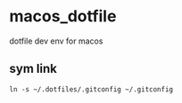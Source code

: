 # macos_dotfile
dotfile dev env for macos

## sym link

```
ln -s ~/.dotfiles/.gitconfig ~/.gitconfig
